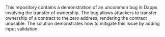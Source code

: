 This repository contains a demonstration of an uncommon bug in Dapps involving the transfer of ownership. The bug allows attackers to transfer ownership of a contract to the zero address, rendering the contract unusable. The solution demonstrates how to mitigate this issue by adding input validation.